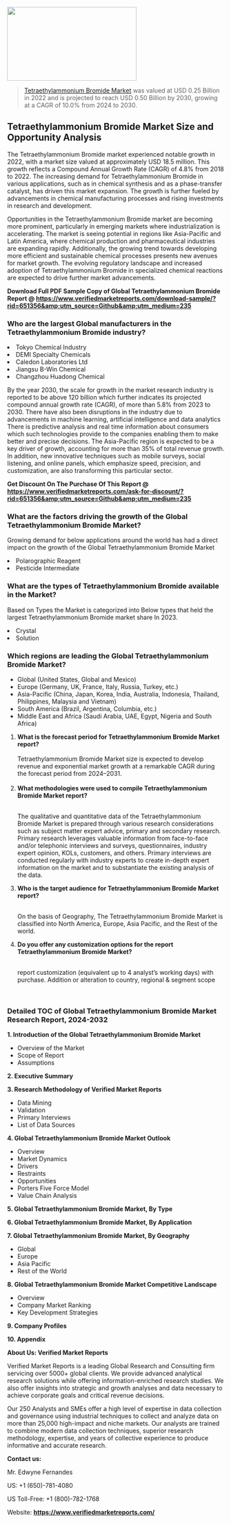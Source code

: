 <img src="https://ffe5etoiles.com/wp-content/uploads/2024/12/MST1-300x171.png" alt="" width="300" height="171" class="alignnone size-medium wp-image-20088" /><blockquote><p><p><a href="https://www.verifiedmarketreports.com/download-sample/?rid=651356&utm_source=Github&utm_medium=235" target="_blank">Tetraethylammonium Bromide Market</a> was valued at USD 0.25 Billion in 2022 and is projected to reach USD 0.50 Billion by 2030, growing at a CAGR of 10.0% from 2024 to 2030.</p></blockquote><p><h2>Tetraethylammonium Bromide Market Size and Opportunity Analysis</h2><p>The Tetraethylammonium Bromide market experienced notable growth in 2022, with a market size valued at approximately USD 18.5 million. This growth reflects a Compound Annual Growth Rate (CAGR) of 4.8% from 2018 to 2022. The increasing demand for Tetraethylammonium Bromide in various applications, such as in chemical synthesis and as a phase-transfer catalyst, has driven this market expansion. The growth is further fueled by advancements in chemical manufacturing processes and rising investments in research and development.</p><p>Opportunities in the Tetraethylammonium Bromide market are becoming more prominent, particularly in emerging markets where industrialization is accelerating. The market is seeing potential in regions like Asia-Pacific and Latin America, where chemical production and pharmaceutical industries are expanding rapidly. Additionally, the growing trend towards developing more efficient and sustainable chemical processes presents new avenues for market growth. The evolving regulatory landscape and increased adoption of Tetraethylammonium Bromide in specialized chemical reactions are expected to drive further market advancements.</p></p><p class=""><strong>Download Full PDF Sample Copy of Global Tetraethylammonium Bromide Report @ <a href="https://www.verifiedmarketreports.com/download-sample/?rid=651356&amp;utm_source=Github&amp;utm_medium=235" target="_blank">https://www.verifiedmarketreports.com/download-sample/?rid=651356&amp;utm_source=Github&amp;utm_medium=235</a></strong></p><h3 id="" class="">Who are the largest Global manufacturers in the Tetraethylammonium Bromide industry?</h3><p><li>Tokyo Chemical Industry</li><li> DEMI Specialty Chemicals</li><li> Caledon Laboratories Ltd</li><li> Jiangsu B-Win Chemical</li><li> Changzhou Huadong Chemical</li></p><div class=""><div class="" dir="" data-message-author-role="" data-message-id="" data-message-model-slug=""><div class=""><div class=""><div class=""><div class="" dir="" data-message-author-role="" data-message-id="" data-message-model-slug=""><div class=""><div class=""><p>By the year 2030, the scale for growth in the market research industry is reported to be above 120 billion which further indicates its projected compound annual growth rate (CAGR), of more than 5.8% from 2023 to 2030. There have also been disruptions in the industry due to advancements in machine learning, artificial intelligence and data analytics There is predictive analysis and real time information about consumers which such technologies provide to the companies enabling them to make better and precise decisions. The Asia-Pacific region is expected to be a key driver of growth, accounting for more than 35% of total revenue growth. In addition, new innovative techniques such as mobile surveys, social listening, and online panels, which emphasize speed, precision, and customization, are also transforming this particular sector.</p><p><strong>Get Discount On The Purchase Of This Report @&nbsp; <a href="https://www.verifiedmarketreports.com/ask-for-discount/?rid=651356&amp;utm_source=Github&amp;utm_medium=235" target="_blank">https://www.verifiedmarketreports.com/ask-for-discount/?rid=651356&amp;utm_source=Github&amp;utm_medium=235</a></strong></p></div></div></div></div></div></div></div></div><h3 id="" class="">What are the factors driving the growth of the Global Tetraethylammonium Bromide Market?</h3><p id="" class="">Growing demand for below applications around the world has had a direct impact on the growth of the Global Tetraethylammonium Bromide Market</p><p id="" class=""><li>Polarographic Reagent</li><li> Pesticide Intermediate</li></p><h3 id="" class="">What are the types of Tetraethylammonium Bromide available in the Market?</h3><p id="" class="">Based on Types the Market is categorized into Below types that held the largest Tetraethylammonium Bromide market share In 2023.</p><p id="" class=""><li>Crystal</li><li> Solution</li></p><h3 id="" class="">Which regions are leading the Global Tetraethylammonium Bromide Market?</h3><ul><li>Global (United States, Global and Mexico)</li><li>Europe (Germany, UK, France, Italy, Russia, Turkey, etc.)</li><li>Asia-Pacific (China, Japan, Korea, India, Australia, Indonesia, Thailand, Philippines, Malaysia and Vietnam)</li><li>South America (Brazil, Argentina, Columbia, etc.)</li><li>Middle East and Africa (Saudi Arabia, UAE, Egypt, Nigeria and South Africa)</li></ul><p><ol><li><strong>What is the forecast period for Tetraethylammonium Bromide Market report?<br /></strong><br /><span data-sheets-root="1" data-sheets-value="{&quot;1&quot;:2,&quot;2&quot;:&quot;XXXX size is expected to develop revenue and exponential market growth at a remarkable CAGR during the forecast period from 2024&ndash;2030.&quot;}" data-sheets-userformat="{&quot;2&quot;:12674,&quot;4&quot;:{&quot;1&quot;:2,&quot;2&quot;:16776960},&quot;10&quot;:2,&quot;11&quot;:0,&quot;15&quot;:&quot;Arial&quot;,&quot;16&quot;:12}">Tetraethylammonium Bromide Market size is expected to develop revenue and exponential market growth at a remarkable CAGR during the forecast period from 2024&ndash;2031.</span><br /><br /></li><li><strong>What methodologies were used to compile Tetraethylammonium Bromide Market report?<br /><br /></strong><p>The qualitative and quantitative data of the&nbsp;Tetraethylammonium Bromide Market is prepared through various research considerations such as subject matter expert advice, primary and secondary research. Primary research leverages valuable information from face-to-face and/or telephonic interviews and surveys, questionnaires, industry expert opinion, KOLs, customers, and others. Primary interviews are conducted regularly with industry experts to create in-depth expert information on the market and to substantiate the existing analysis of the data.&nbsp;</p></li><li><strong>Who is the target audience for Tetraethylammonium Bromide Market report?<br /><br /></strong><p>On the basis of Geography, The&nbsp;Tetraethylammonium Bromide Market is classified into North America, Europe, Asia Pacific, and the Rest of the world.</p></li><li><strong>Do you offer any customization options for the report Tetraethylammonium Bromide Market?<br /><br /></strong><p>report customization (equivalent up to 4 analyst&rsquo;s working days) with purchase. Addition or alteration to country, regional &amp; segment scope</p><p>&nbsp;</p></li></ol></p><h3 id="" class="">Detailed TOC of Global Tetraethylammonium Bromide Market Research Report, 2024-2032</h3><p id="" class=""><strong>1. Introduction of the Global Tetraethylammonium Bromide Market</strong></p><ul><li>Overview of the Market</li><li>Scope of Report</li><li>Assumptions</li></ul><p id="" class=""><strong>2. Executive Summary</strong></p><p id="" class=""><strong>3. Research Methodology of&nbsp;Verified Market Reports</strong></p><ul><li>Data Mining</li><li>Validation</li><li>Primary Interviews</li><li>List of Data Sources</li></ul><p id="" class=""><strong>4. Global Tetraethylammonium Bromide Market Outlook</strong></p><ul><li>Overview</li><li>Market Dynamics</li><li>Drivers</li><li>Restraints</li><li>Opportunities</li><li>Porters Five Force Model</li><li>Value Chain Analysis</li></ul><p id="" class=""><strong>5. Global Tetraethylammonium Bromide Market, By&nbsp;Type</strong></p><p id="" class=""><strong>6. Global Tetraethylammonium Bromide Market, By Application</strong></p><p id="" class=""><strong>7. Global Tetraethylammonium Bromide Market, By Geography</strong></p><ul><li>Global</li><li>Europe</li><li>Asia Pacific</li><li>Rest of the World</li></ul><p id="" class=""><strong>8. Global Tetraethylammonium Bromide Market Competitive Landscape</strong></p><ul><li>Overview</li><li>Company Market Ranking</li><li>Key Development Strategies</li></ul><p id="" class=""><strong>9. Company Profiles</strong></p><p id="" class=""><strong>10. Appendix</strong></p><p id="" class=""><strong>About Us: Verified Market Reports</strong></p><p id="" class="">Verified Market Reports is a leading Global Research and Consulting firm servicing over 5000+ global clients. We provide advanced analytical research solutions while offering information-enriched research studies. We also offer insights into strategic and growth analyses and data necessary to achieve corporate goals and critical revenue decisions.</p><p id="" class="">Our 250 Analysts and SMEs offer a high level of expertise in data collection and governance using industrial techniques to collect and analyze data on more than 25,000 high-impact and niche markets. Our analysts are trained to combine modern data collection techniques, superior research methodology, expertise, and years of collective experience to produce informative and accurate research.</p><p id="" class=""><strong>Contact us:</strong></p><p id="" class="">Mr. Edwyne Fernandes</p><p id="" class="">US: +1 (650)-781-4080</p><p id="" class="">US Toll-Free: +1 (800)-782-1768</p><p id="" class="">Website: <a target="" data-test-app-aware-link=""><strong>https://www.verifiedmarketreports.com/</strong></a></p>
